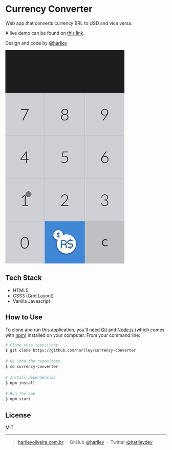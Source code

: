 # Currency Converter

Web app that converts currency BRL to USD and vice versa. 

A live demo can be found on [this link](https://currency-converter-oizybkqnhr.now.sh/).

Design and code by [@harlley](https://github.com/harlley)

![screenshot](images/currency-converter.gif)

## Tech Stack

* HTML5
* CSS3 (Grid Layout)
* Vanilla Javascript

## How to Use

To clone and run this application, you'll need [Git](https://git-scm.com) and [Node.js](https://nodejs.org/en/download/) (which comes with [npm](http://npmjs.com)) installed on your computer. From your command line:

```bash
# Clone this repository
$ git clone https://github.com/harlley/currency-converter

# Go into the repository
$ cd currency-converter

# Install dependencies
$ npm install

# Run the app
$ npm start
```

## License

MIT

---

> [harlleyoliveira.com.br](http://harlleyoliveira.com.br) &nbsp;&middot;&nbsp;
> GitHub [@harlley](https://github.com/harlley) &nbsp;&middot;&nbsp;
> Twitter [@harlleydev](https://twitter.com/harlleydev)

